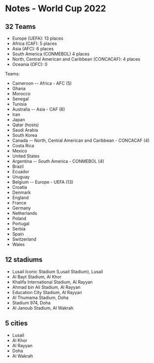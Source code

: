 #  Notes - World Cup 2022

## 32 Teams


- Europe (UEFA): 13 places
- Africa (CAF): 5 places
- Asia (AFC): 6 places
- South America (CONMEBOL) 4 places
- North, Central American and Caribbean (CONCACAF): 4 places
- Oceania (OFC): 0

Teams:

- Cameroon -- Africa - AFC (5)
- Ghana
- Morocco
- Senegal
- Tunisia
- Australia -- Asia - CAF (6)
- Iran
- Japan
- Qatar (hosts)
- Saudi Arabia
- South Korea
- Canada -- North, Central American and Caribbean - CONCACAF (4)
- Costa Rica
- Mexico
- United States
- Argentina -- South America - CONMEBOL (4)
- Brazil
- Ecuador
- Uruguay
- Belgium -- Europe - UEFA (13)
- Croatia
- Denmark
- England
- France
- Germany
- Netherlands
- Poland
- Portugal
- Serbia
- Spain
- Switzerland
- Wales

## 12 stadiums

- Lusail Iconic Stadium (Lusail Stadium), Lusail
- Al Bayt Stadium, Al Khor
- Khalifa International Stadium, Al Rayyan
- Ahmad bin Ali Stadium, Al Rayyan
- Education City Stadium, Al Rayyan
- Al Thumama Stadium, Doha
- Stadium 974, Doha
- Al Janoub Stadium, Al Wakrah


## 5 cities

- Lusail
- Al Khor
- Al Rayyan
- Doha
- Al Wakrah
